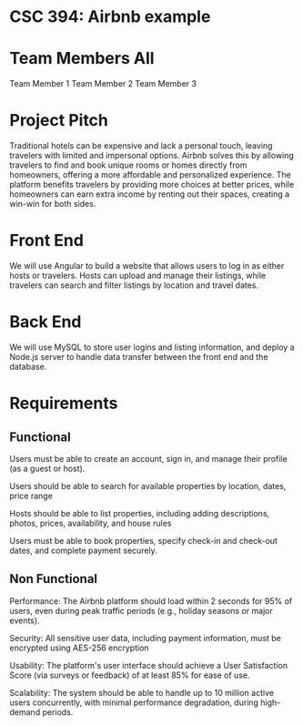 # CSC 394: Airbnb example

# Team Members All

Team Member 1
Team Member 2
Team Member 3

# Project Pitch
Traditional hotels can be expensive and lack a personal touch, leaving travelers with limited and impersonal options. Airbnb solves this by allowing travelers to find and book unique rooms or homes directly from homeowners, offering a more affordable and personalized experience. The platform benefits travelers by providing more choices at better prices, while homeowners can earn extra income by renting out their spaces, creating a win-win for both sides.

# Front End
We will use Angular to build a website that allows users to log in as either hosts or travelers. Hosts can upload and manage their listings, while travelers can search and filter listings by location and travel dates.

# Back End
We will use MySQL to store user logins and listing information, and deploy a Node.js server to handle data transfer between the front end and the database.

# Requirements
## Functional
Users must be able to create an account, sign in, and manage their profile (as a guest or host).

Users should be able to search for available properties by location, dates, price range

Hosts should be able to list properties, including adding descriptions, photos, prices, availability, and house rules

Users must be able to book properties, specify check-in and check-out dates, and complete payment securely.

## Non Functional
Performance: The Airbnb platform should load within 2 seconds for 95% of users, even during peak traffic periods (e.g., holiday seasons or major events).

Security: All sensitive user data, including payment information, must be encrypted using AES-256 encryption 

Usability: The platform's user interface should achieve a User Satisfaction Score (via surveys or feedback) of at least 85% for ease of use.

Scalability: The system should be able to handle up to 10 million active users concurrently, with minimal performance degradation, during high-demand periods.
